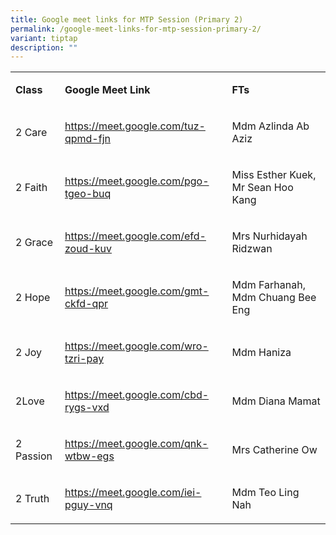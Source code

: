```yaml
---
title: Google meet links for MTP Session (Primary 2)
permalink: /google-meet-links-for-mtp-session-primary-2/
variant: tiptap
description: ""
---
```

<table style="minWidth: 75px">
<colgroup>
<col>
<col>
<col>
</colgroup>
<tbody>
<tr>
<td rowspan="1" colspan="1">
<p><strong>Class</strong>
</p>
</td>
<td rowspan="1" colspan="1">
<p><strong>Google Meet Link&nbsp;</strong>
</p>
</td>
<td rowspan="1" colspan="1">
<p><strong>FTs</strong>
</p>
</td>
</tr>
<tr>
<td rowspan="1" colspan="1">
<p>2 Care</p>
</td>
<td rowspan="1" colspan="1">
<p><a href="https://meet.google.com/tuz-qpmd-fjn" rel="noopener noreferrer nofollow" target="_blank">https://meet.google.com/tuz-qpmd-fjn</a>
</p>
</td>
<td rowspan="1" colspan="1">
<p>Mdm Azlinda Ab Aziz</p>
</td>
</tr>
<tr>
<td rowspan="1" colspan="1">
<p>2 Faith</p>
</td>
<td rowspan="1" colspan="1">
<p><a href="https://meet.google.com/pgo-tgeo-buq" rel="noopener noreferrer nofollow" target="_blank">https://meet.google.com/pgo-tgeo-buq</a>
</p>
</td>
<td rowspan="1" colspan="1">
<p>Miss Esther Kuek, Mr Sean Hoo Kang</p>
</td>
</tr>
<tr>
<td rowspan="1" colspan="1">
<p>2 Grace</p>
</td>
<td rowspan="1" colspan="1">
<p><a href="https://meet.google.com/efd-zoud-kuv" rel="noopener noreferrer nofollow" target="_blank">https://meet.google.com/efd-zoud-kuv</a>
</p>
</td>
<td rowspan="1" colspan="1">
<p>Mrs Nurhidayah Ridzwan</p>
</td>
</tr>
<tr>
<td rowspan="1" colspan="1">
<p>2 Hope</p>
</td>
<td rowspan="1" colspan="1">
<p><a href="https://meet.google.com/gmt-ckfd-qpr" rel="noopener noreferrer nofollow" target="_blank">https://meet.google.com/gmt-ckfd-qpr</a>
</p>
</td>
<td rowspan="1" colspan="1">
<p>Mdm Farhanah, Mdm Chuang Bee Eng</p>
</td>
</tr>
<tr>
<td rowspan="1" colspan="1">
<p>2 Joy</p>
</td>
<td rowspan="1" colspan="1">
<p><a href="https://meet.google.com/wro-tzri-pay" rel="noopener noreferrer nofollow" target="_blank">https://meet.google.com/wro-tzri-pay</a>
</p>
</td>
<td rowspan="1" colspan="1">
<p>Mdm Haniza</p>
</td>
</tr>
<tr>
<td rowspan="1" colspan="1">
<p>2Love</p>
</td>
<td rowspan="1" colspan="1">
<p><a href="https://meet.google.com/cbd-rygs-vxd" rel="noopener noreferrer nofollow" target="_blank">https://meet.google.com/cbd-rygs-vxd</a>
</p>
</td>
<td rowspan="1" colspan="1">
<p>Mdm Diana Mamat</p>
</td>
</tr>
<tr>
<td rowspan="1" colspan="1">
<p>2 Passion</p>
</td>
<td rowspan="1" colspan="1">
<p><a href="https://meet.google.com/qnk-wtbw-egs" rel="noopener noreferrer nofollow" target="_blank">https://meet.google.com/qnk-wtbw-egs</a>
</p>
</td>
<td rowspan="1" colspan="1">
<p>Mrs Catherine Ow</p>
</td>
</tr>
<tr>
<td rowspan="1" colspan="1">
<p>2 Truth</p>
</td>
<td rowspan="1" colspan="1">
<p><a href="https://meet.google.com/iei-pguy-vnq" rel="noopener noreferrer nofollow" target="_blank">https://meet.google.com/iei-pguy-vnq</a>
</p>
</td>
<td rowspan="1" colspan="1">
<p>Mdm Teo Ling Nah</p>
</td>
</tr>
</tbody>
</table>
<p></p>